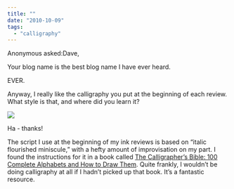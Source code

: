 ```yaml
---
title: ""
date: "2010-10-09"
tags: 
  - "calligraphy"
---
```


  

Anonymous asked:Dave,

Your blog name is the best blog name I have ever heard.

EVER.

Anyway, I really like the calligraphy you put at the beginning of each review. What style is that, and where did you learn it?

![](http://30.media.tumblr.com/avatar_2ae2d2081bb5_64.png)

Ha - thanks!

The script I use at the beginning of my ink reviews is based on “italic flourished miniscule,” with a hefty amount of improvisation on my part. I found the instructions for it in a book called [The Calligrapher’s Bible: 100 Complete Alphabets and How to Draw Them](http://www.amazon.com/gp/product/0764156152?ie=UTF8&tag=seizethedav0c-20&linkCode=as2&camp=1789&creative=390957&creativeASIN=0764156152). Quite frankly, I wouldn’t be doing calligraphy at all if I hadn’t picked up that book. It’s a fantastic resource.
